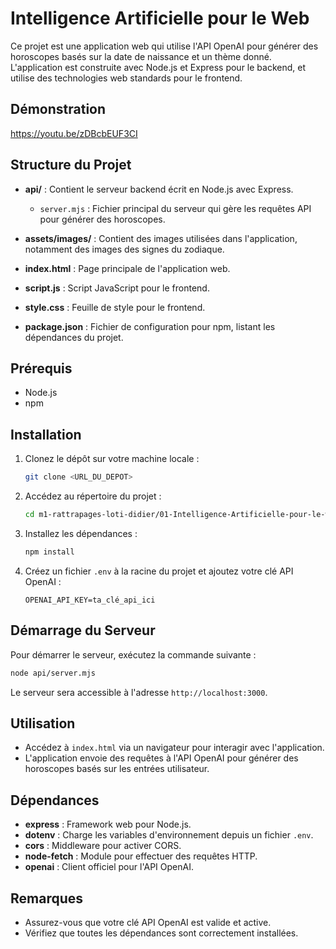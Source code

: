 # Intelligence Artificielle pour le Web

Ce projet est une application web qui utilise l'API OpenAI pour générer des horoscopes basés sur la date de naissance et un thème donné. L'application est construite avec Node.js et Express pour le backend, et utilise des technologies web standards pour le frontend.


## Démonstration
https://youtu.be/zDBcbEUF3CI

## Structure du Projet

- **api/** : Contient le serveur backend écrit en Node.js avec Express.
  - `server.mjs` : Fichier principal du serveur qui gère les requêtes API pour générer des horoscopes.
  
- **assets/images/** : Contient des images utilisées dans l'application, notamment des images des signes du zodiaque.

- **index.html** : Page principale de l'application web.

- **script.js** : Script JavaScript pour le frontend.

- **style.css** : Feuille de style pour le frontend.

- **package.json** : Fichier de configuration pour npm, listant les dépendances du projet.

## Prérequis

- Node.js 
- npm 

## Installation

1. Clonez le dépôt sur votre machine locale :

   ```bash
   git clone <URL_DU_DEPOT>
   ```

2. Accédez au répertoire du projet :

   ```bash
   cd m1-rattrapages-loti-didier/01-Intelligence-Artificielle-pour-le-web
   ```

3. Installez les dépendances :

   ```bash
   npm install
   ```

4. Créez un fichier `.env` à la racine du projet et ajoutez votre clé API OpenAI :

   ```
   OPENAI_API_KEY=ta_clé_api_ici
   ```

## Démarrage du Serveur

Pour démarrer le serveur, exécutez la commande suivante :

```bash
node api/server.mjs
```

Le serveur sera accessible à l'adresse `http://localhost:3000`.

## Utilisation

- Accédez à `index.html` via un navigateur pour interagir avec l'application.
- L'application envoie des requêtes à l'API OpenAI pour générer des horoscopes basés sur les entrées utilisateur.

## Dépendances

- **express** : Framework web pour Node.js.
- **dotenv** : Charge les variables d'environnement depuis un fichier `.env`.
- **cors** : Middleware pour activer CORS.
- **node-fetch** : Module pour effectuer des requêtes HTTP.
- **openai** : Client officiel pour l'API OpenAI.

## Remarques

- Assurez-vous que votre clé API OpenAI est valide et active.
- Vérifiez que toutes les dépendances sont correctement installées.